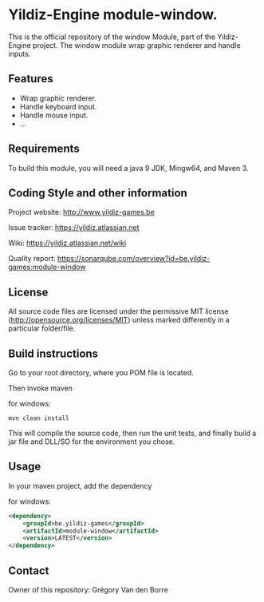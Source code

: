 # Yildiz-Engine module-window.

This is the official repository of the window Module, part of the Yildiz-Engine project.
The window module wrap graphic renderer and handle inputs.

## Features

* Wrap graphic renderer.
* Handle keyboard input.
* Handle mouse input.
* ...

## Requirements

To build this module, you will need a java 9 JDK, Mingw64, and Maven 3.

## Coding Style and other information

Project website:
http://www.yildiz-games.be

Issue tracker:
https://yildiz.atlassian.net

Wiki:
https://yildiz.atlassian.net/wiki

Quality report:
https://sonarqube.com/overview?id=be.yildiz-games:module-window

## License

All source code files are licensed under the permissive MIT license
(http://opensource.org/licenses/MIT) unless marked differently in a particular folder/file.

## Build instructions

Go to your root directory, where you POM file is located.

Then invoke maven

for windows:

	mvn clean install


This will compile the source code, then run the unit tests, and finally build a jar file and DLL/SO for the environment you chose.

## Usage

In your maven project, add the dependency

for windows:

```xml
<dependency>
    <groupId>be.yildiz-games</groupId>
    <artifactId>module-window</artifactId>
    <version>LATEST</version>
</dependency>
```

## Contact
Owner of this repository: Grégory Van den Borre
